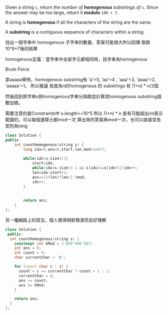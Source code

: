 Given a string `s`, return _the number of **homogenous** substrings of_ `s`_._ Since the answer may be too large, return it **modulo** `109 + 7`.

A string is **homogenous** if all the characters of the string are the same.

A **substring** is a contiguous sequence of characters within a string.

找出一個字串中 homogenous 子字串的數量，答案可能很大所以回傳 取餘 10^9+7後的結果

homogenous定義：當字串中全部字元都相同時，該字串為homogenous


Brute Force

拿aaaaa舉例，homogenous substring有 'a'=5, 'aa'=4 , 'aaa'=3, 'aaaa'=2, 'aaaaa'=1。
所以推論 長度為n的homogenous 的 substrings 有 (1+n) * n/2個

然後回到原字串s把homogenous字串分隔開並計算其homogenous substring個數加總。

需要注意的是Constraints中 s.length<=10^5 所以 (1+n) * n 是有可能超出int表示範圍的，可以每個運算元都mod一次 算出來的答案再mod一次，也可以直接宣告型別為long


```cpp
class Solution {
public:
    int countHomogenous(string s) {
        long idx=0,ans=0,start,len,mod=1e9+7;
        
        while(idx<s.size()){
            start=idx;
            while(idx<s.size()-1 && s[idx]==s[idx+1])idx++;
            len=idx-start+1;
            ans+=(1+len)*len/2 %mod;
            idx++;
        }
        
        
        return ans;
    }
};
```

另一種網路上的寫法，個人覺得相對簡潔而且好理解

```cpp
class Solution {
 public:
  int countHomogenous(string s) {
    constexpr int kMod = 1'000'000'007;
    int ans = 0;
    int count = 0;
    char currentChar = '@';

    for (const char c : s) {
      count = c == currentChar ? count + 1 : 1;
      currentChar = c;
      ans += count;
      ans %= kMod;
    }

    return ans;
  }
};

```